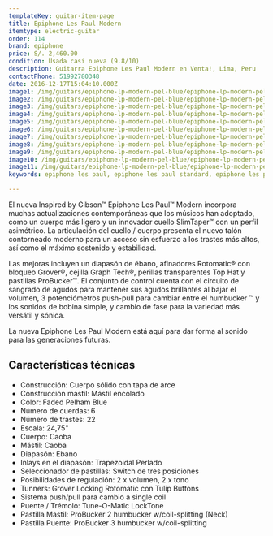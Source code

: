 ```yaml
---
templateKey: guitar-item-page
title: Epiphone Les Paul Modern
itemtype: electric-guitar
order: 114
brand: epiphone
price: S/. 2,460.00
condition: Usada casi nueva (9.8/10)
description: Guitarra Epiphone Les Paul Modern en Venta!, Lima, Peru
contactPhone: 51992780348
date: 2016-12-17T15:04:10.000Z
image1: /img/guitars/epiphone-lp-modern-pel-blue/epiphone-lp-modern-pel-blue-01.jpg
image2: /img/guitars/epiphone-lp-modern-pel-blue/epiphone-lp-modern-pel-blue-02.jpg
image3: /img/guitars/epiphone-lp-modern-pel-blue/epiphone-lp-modern-pel-blue-03.jpg
image4: /img/guitars/epiphone-lp-modern-pel-blue/epiphone-lp-modern-pel-blue-04.jpg
image5: /img/guitars/epiphone-lp-modern-pel-blue/epiphone-lp-modern-pel-blue-05.jpg
image6: /img/guitars/epiphone-lp-modern-pel-blue/epiphone-lp-modern-pel-blue-06.jpg
image7: /img/guitars/epiphone-lp-modern-pel-blue/epiphone-lp-modern-pel-blue-07.jpg
image8: /img/guitars/epiphone-lp-modern-pel-blue/epiphone-lp-modern-pel-blue-08.jpg
image9: /img/guitars/epiphone-lp-modern-pel-blue/epiphone-lp-modern-pel-blue-09.jpg
image10: /img/guitars/epiphone-lp-modern-pel-blue/epiphone-lp-modern-pel-blue-10.jpg
image11: /img/guitars/epiphone-lp-modern-pel-blue/epiphone-lp-modern-pel-blue-11.jpg
keywords: epiphone les paul, epiphone les paul standard, epiphone les paul modern

---
```


El nueva Inspired by Gibson™ Epiphone Les Paul™ Modern incorpora muchas actualizaciones contemporáneas que los músicos han adoptado, como un cuerpo más ligero y un innovador cuello SlimTaper™ con un perfil asimétrico. La articulación del cuello / cuerpo presenta el nuevo talón contorneado moderno para un acceso sin esfuerzo a los trastes más altos, así como el máximo sostenido y estabilidad.

Las mejoras incluyen un diapasón de ébano, afinadores Rotomatic® con bloqueo Grover®, cejilla Graph Tech®, perillas transparentes Top Hat y pastillas ProBucker™. El conjunto de control cuenta con el circuito de sangrado de agudos para mantener sus agudos brillantes al bajar el volumen, 3 potenciómetros push-pull para cambiar entre el humbucker ™ y los sonidos de bobina simple, y cambio de fase para la variedad más versátil y sónica.

La nueva Epiphone Les Paul Modern está aquí para dar forma al sonido para las generaciones futuras.

## Características técnicas

* Construcción: Cuerpo sólido con tapa de arce
* Construcción mástil: Mástil encolado
* Color: Faded Pelham Blue
* Número de cuerdas: 6
* Número de trastes: 22
* Escala: 24,75"
* Cuerpo: Caoba
* Mástil: Caoba
* Diapasón: Ebano
* Inlays en el diapasón: Trapezoidal Perlado
* Seleccionador de pastillas: Switch de tres posiciones
* Posibilidades de regulación: 2 x volumen, 2 x tono
* Tunners: Grover Locking Rotomatic con Tulip Buttons
* Sistema push/pull para cambio a single coil
* Puente / Trémolo: Tune-O-Matic LockTone
* Pastilla Mastil: ProBucker 2 humbucker w/coil-splitting (Neck) 
* Pastilla Puente: ProBucker 3 humbucker w/coil-splitting